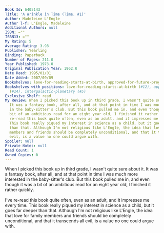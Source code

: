 ```yaml
---
Book Id: 6405143
Title: 'A Wrinkle in Time (Time, #1)'
Author: Madeleine L'Engle
Author l-f: L'Engle, Madeleine
Additional Authors: null
ISBN: =""
ISBN13: =""
My Rating: 5
Average Rating: 3.98
Publisher: Yearling
Binding: Paperback
Number of Pages: 211.0
Year Published: 1973.0
Original Publication Year: 1962.0
Date Read: 1995/01/01
Date Added: 2007/09/09
Bookshelves: love-for-reading-starts-at-birth, approved-for-future-progeny, intergalactic-planetary
Bookshelves with positions: love-for-reading-starts-at-birth (#12), approved-for-future-progeny
  (#14), intergalactic-planetary (#5)
Exclusive Shelf: read
My Review: When I picked this book up in third grade, I wasn't quite sure about it.
  It was a fantasy book, after all, and at that point in time I was much more interested
  in the baby-sitter's club. But this book pulled me in, and even though it was a
  bit of an ambitious read for an eight year old, I finished it rather quickly.<br/><br/>I've
  re-read this book quite often, even as an adult, and it impresses me every time.
  This book really piqued my interest in science as a child, but it goes far deeper
  than that. Although I'm not religious like L'Engle, the idea that love for family
  members and friends should be completely unconditional, and that it transcends all
  evil, is a value no one could argue with.
Spoiler: null
Private Notes: null
Read Count: 1
Owned Copies: 0
---
```


When I picked this book up in third grade, I wasn't quite sure about it. It was a fantasy book, after all, and at that point in time I was much more interested in the baby-sitter's club. But this book pulled me in, and even though it was a bit of an ambitious read for an eight year old, I finished it rather quickly.<br/><br/>I've re-read this book quite often, even as an adult, and it impresses me every time. This book really piqued my interest in science as a child, but it goes far deeper than that. Although I'm not religious like L'Engle, the idea that love for family members and friends should be completely unconditional, and that it transcends all evil, is a value no one could argue with.